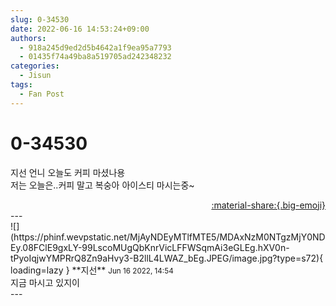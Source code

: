```yaml
---
slug: 0-34530
date: 2022-06-16 14:53:24+09:00
authors:
  - 918a245d9ed2d5b4642a1f9ea95a7793
  - 01435f74a49ba8a519705ad242348232
categories:
  - Jisun
tags:
  - Fan Post
---
```


# 0-34530

<div class="post-container" markdown="1">
<div class="content-container md-sidebar__scrollwrap" markdown="1">

지선 언니 오늘도 커피 마셨나용<br>저는 오늘은..커피 말고 복숭아 아이스티 마시는중~

</div>
</div>

<div style="text-align: right;" markdown="1">
<a href="https://weverse.io/fromis9/fanpost/0-34530" style="text-align: right;">:material-share:{.big-emoji}</a>
</div>
---

<div class="comments-container md-sidebar__scrollwrap" markdown="1">
<div class="comment" markdown="1">
<div class='id-container' markdown="1">
![](https://phinf.wevpstatic.net/MjAyNDEyMTlfMTE5/MDAxNzM0NTgzMjY0NDEy.08FClE9gxLY-99LscoMUgQbKnrVicLFFWSqmAi3eGLEg.hXV0n-tPyoIqjwYMPRrQ8Zn9aHvy3-B2llL4LWAZ_bEg.JPEG/image.jpg?type=s72){ loading=lazy }
**<span class="artist">지선</span>** <small>Jun 16 2022, 14:54</small><br>
</div>
<div class='comment-body' markdown="1">
지금 마시고 있지이
</div>
</div>
</div>
---
